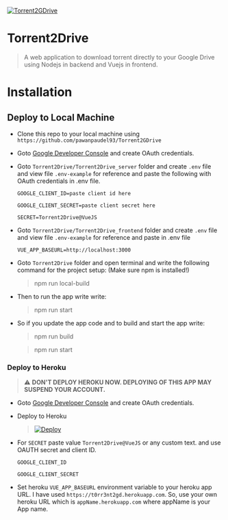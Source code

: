 [![Torrent2GDrive](https://raw.githubusercontent.com/pawanpaudel93/Torrent2GDrive/master/Torrent2Drive_frontend/public/img/icons/Torrent2Drive.png)](https://torrent2-gdrive.herokuapp.com)



# Torrent2Drive

> A web application to download torrent directly to your Google Drive using Nodejs in backend and Vuejs in frontend.


# Installation

## Deploy to Local Machine

- Clone this repo to your local machine using `https://github.com/pawanpaudel93/Torrent2GDrive`
- Goto [Google Developer Console](https://console.developers.google.com) and create OAuth credentials.
- Goto `Torrent2Drive/Torrent2Drive_server` folder and create `.env` file and view file `.env-example` for reference and paste the following with OAuth credentials in .env file.

  `GOOGLE_CLIENT_ID=paste client id here`

  `GOOGLE_CLIENT_SECRET=paste client secret here`

  `SECRET=Torrent2Drive@VueJS` 


- Goto `Torrent2Drive/Torrent2Drive_frontend` folder and create `.env` file and view file `.env-example` for reference and paste in .env file

  `VUE_APP_BASEURL=http://localhost:3000`
- Goto `Torrent2Drive` folder and open terminal and write the following command for the project setup:
(Make sure npm is installed!)

  > npm run local-build
- Then to run the app write write:
  > npm run start
- So if you update the app code and to build and start the app write:
  > npm run build

  > npm run start

### Deploy to Heroku
  > :warning: **DON'T DEPLOY HEROKU NOW. DEPLOYING OF THIS APP MAY SUSPEND YOUR ACCOUNT.**
- Goto [Google Developer Console](https://console.developers.google.com) and create OAuth credentials.
- Deploy to Heroku

     > [![Deploy](https://www.herokucdn.com/deploy/button.svg)](https://heroku.com/deploy?template=https://github.com/pawanpaudel93/Torrent2GDrive)

- For `SECRET` paste value `Torrent2Drive@VueJS` or any custom text. and use OAUTH secret and client ID.

   `GOOGLE_CLIENT_ID`

   `GOOGLE_CLIENT_SECRET`

- Set heroku `VUE_APP_BASEURL` environment variable to your heroku app URL. I have used `https://t0rr3nt2gd.herokuapp.com`. So, use your own heroku URL which is `appName.herokuapp.com` where appName is your App name.
